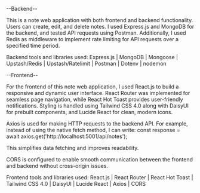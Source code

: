 --Backend--

This is a note web application with both frontend and backend functionality. Users can create, edit, and delete notes. I used Express.js and MongoDB for the backend, and tested API requests using Postman. Additionally, I used Redis as middleware to implement rate limiting for API requests over a specified time period.

Backend tools and libraries used: Express.js | MongoDB | Mongoose | Upstash/Redis | Upstash/Ratelimit | Postman | Dotenv | nodemon

--Frontend--

For the frontend of this note web application, I used React.js to build a responsive and dynamic user interface. React Router was implemented for seamless page navigation, while React Hot Toast provides user-friendly notifications. Styling is handled using Tailwind CSS 4.0 along with DaisyUI for prebuilt components, and Lucide React for clean, modern icons.

Axios is used for making HTTP requests to the backend API. For example, instead of using the native fetch method, I can write: const response = await axios.get('http://localhost:5001/api/notes');

This simplifies data fetching and improves readability.

CORS is configured to enable smooth communication between the frontend and backend without cross-origin issues.

Frontend tools and libraries used: React.js | React Router | React Hot Toast | Tailwind CSS 4.0 | DaisyUI | Lucide React | Axios | CORS
